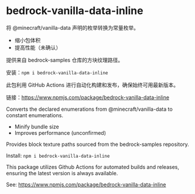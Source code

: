 # bedrock-vanilla-data-inline

将 @minecraft/vanilla-data 声明的枚举转换为常量枚举。

- 缩小包体积
- 提高性能（未确认）

提供来自 bedrock-samples 仓库的方块纹理路径。

安装：`npm i bedrock-vanilla-data-inline`

此包利用 GitHub Actions 进行自动化构建和发布，确保始终可用最新版本。

链接：https://www.npmjs.com/package/bedrock-vanilla-data-inline

Converts the declared enumerations from @minecraft/vanilla-data to constant enumerations.

- Minify bundle size
- Improves performance (unconfirmed)

Provides block texture paths sourced from the bedrock-samples repository.

Install: `npm i bedrock-vanilla-data-inline`

This package utilizes Github Actions for automated builds and releases, ensuring the latest version is always available.

See: https://www.npmjs.com/package/bedrock-vanilla-data-inline
